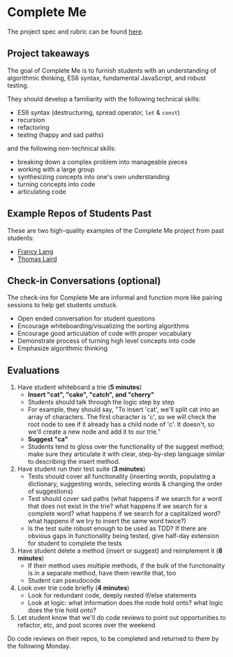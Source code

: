 # Complete Me

The project spec and rubric can be found [here](http://frontend.turing.io/projects/complete-me.html).

## Project takeaways

The goal of Complete Me is to furnish students with an understanding of algorithmic thinking, ES6 syntax, fundamental JavaScript, and robust testing.

They should develop a familiarity with the following technical skills:
* ES6 syntax (destructuring, spread operator, `let` & `const`)
* recursion
* refactoring
* testing (happy and sad paths)

and the following non-technical skills:
* breaking down a complex problem into manageable pieces
* working with a large group
* synthesizing concepts into one's own understanding
* turning concepts into code
* articulating code

## Example Repos of Students Past

These are two high-quality examples of the Complete Me project from past students:

* [Francy Lang](https://github.com/francylang/complete-me)
* [Thomas Laird](https://github.com/t-laird/CompleteMe)

## Check-in Conversations (optional)

The check-ins for Complete Me are informal and function more like pairing sessions to help get students unstuck.
* Open ended conversation for student questions
* Encourage whiteboarding/visualizing the sorting algorithms
* Encourage good articulation of code with proper vocabulary
* Demonstrate process of turning high level concepts into code
* Emphasize algorithmic thinking

## Evaluations

1. Have student whiteboard a trie (**5 minutes**)
    - **Insert "cat", "cake", "catch", and "cherry"**
    - Students should talk through the logic step by step
    - For example, they should say, "To insert 'cat', we'll split cat into an array of characters. The first character is 'c', so we will check the root node to see if it already has a child node of 'c'. It doesn't, so we'll create a new node and add it to our trie."
    - **Suggest "ca"**
    - Students tend to gloss over the functionality of the suggest method; make sure they articulate it with clear, step-by-step language similar to describing the insert method.
2. Have student run their test suite (**3 minutes**)
    - Tests should cover all functionality (inserting words, populating a dictionary, suggesting words, selecting words & changing the order of suggestions)
    - Test should cover sad paths (what happens if we search for a word that does not exist in the trie? what happens if we search for a complete word? what happens if we search for a capitalized word? what happens if we try to insert the same word twice?)
    - Is the test suite robust enough to be used as TDD? If there are obvious gaps in functionality being tested, give half-day extension for student to complete the tests
3. Have student delete a method (insert or suggest) and reimplement it (**8 minutes**)
    - If their method uses multiple methods, if the bulk of the functionality is in a separate method, have them rewrite that, too
    - Student can pseudocode
4. Look over trie code briefly (**4 minutes**)
    - Look for redundant code, deeply nested if/else statements
    - Look at logic: what information does the node hold onto? what logic does the trie hold onto?
5. Let student know that we'll do code reviews to point out opportunities to refactor, etc, and post scores over the weekend

Do code reviews on their repos, to be completed and returned to them by the following Monday.

